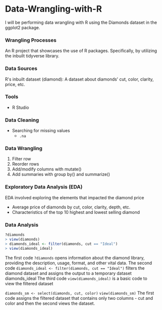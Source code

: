 # Data-Wrangling-with-R
I will be performing data wrangling with R using the Diamonds dataset in the ggplot2 package. 

### Wrangling Processes
An R project that showcases the use of R packages. Specifically, by utilizing the inbuilt tidyverse library.

### Data Sources
R's inbuilt dataset (diamond): A dataset about diamonds' cut, color, clarity, price, etc.

### Tools
 - R Studio

### Data Cleaning
  - Searching for missing values
      -  ```.na```


### Data Wrangling
  1.  Filter row
  2.  Reorder rows
  3.  Add/modify columns with mutate()
  4.  Add summaries with group by() and summarize()

### Exploratory Data Analysis (EDA)
EDA involved exploring the elements that impacted the diamond price
  -  Average price of diamonds by cut, color, clarity, depth, etc.
  -  Characteristics of the top 10 highest and lowest selling diamond

### Data Analysis
  ```R
?diamonds
> view(diamonds)
> diamonds_ideal <- filter(diamonds, cut == "Ideal")
> view(diamonds_ideal)
```
The first code ```?diamonds``` opens information about the diamond library, providing the description, usage, format, and other vital data.
The second code ```diamonds_ideal <- filter(diamonds, cut == "Ideal")``` filters the diamond dataset and assigns the output to a temporary dataset diamonds_ideal
The third code ```view(diamonds_ideal)``` is a basic code to view the filtered dataset

```diamonds_sm <- select(diamonds, cut, color)```
```view(diamonds_sm)```
The first code assigns the filtered dataset that contains only two columns - cut and color and then the second views the dataset.


